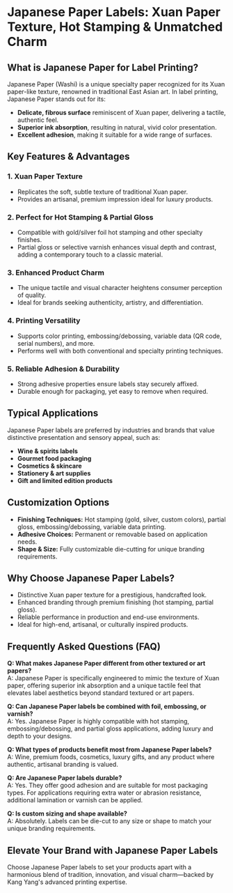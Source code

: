 # Japanese Paper Labels: Xuan Paper Texture, Hot Stamping & Unmatched Charm

## What is Japanese Paper for Label Printing?

Japanese Paper (Washi) is a unique specialty paper recognized for its Xuan paper-like texture, renowned in traditional East Asian art. In label printing, Japanese Paper stands out for its:

- **Delicate, fibrous surface** reminiscent of Xuan paper, delivering a tactile, authentic feel.
- **Superior ink absorption**, resulting in natural, vivid color presentation.
- **Excellent adhesion**, making it suitable for a wide range of surfaces.

## Key Features & Advantages

### 1. Xuan Paper Texture
- Replicates the soft, subtle texture of traditional Xuan paper.
- Provides an artisanal, premium impression ideal for luxury products.

### 2. Perfect for Hot Stamping & Partial Gloss
- Compatible with gold/silver foil hot stamping and other specialty finishes.
- Partial gloss or selective varnish enhances visual depth and contrast, adding a contemporary touch to a classic material.

### 3. Enhanced Product Charm
- The unique tactile and visual character heightens consumer perception of quality.
- Ideal for brands seeking authenticity, artistry, and differentiation.

### 4. Printing Versatility
- Supports color printing, embossing/debossing, variable data (QR code, serial numbers), and more.
- Performs well with both conventional and specialty printing techniques.

### 5. Reliable Adhesion & Durability
- Strong adhesive properties ensure labels stay securely affixed.
- Durable enough for packaging, yet easy to remove when required.

## Typical Applications

Japanese Paper labels are preferred by industries and brands that value distinctive presentation and sensory appeal, such as:

- **Wine & spirits labels**
- **Gourmet food packaging**
- **Cosmetics & skincare**
- **Stationery & art supplies**
- **Gift and limited edition products**

## Customization Options

- **Finishing Techniques:** Hot stamping (gold, silver, custom colors), partial gloss, embossing/debossing, variable data printing.
- **Adhesive Choices:** Permanent or removable based on application needs.
- **Shape & Size:** Fully customizable die-cutting for unique branding requirements.

## Why Choose Japanese Paper Labels?

- Distinctive Xuan paper texture for a prestigious, handcrafted look.
- Enhanced branding through premium finishing (hot stamping, partial gloss).
- Reliable performance in production and end-use environments.
- Ideal for high-end, artisanal, or culturally inspired products.

## Frequently Asked Questions (FAQ)

**Q: What makes Japanese Paper different from other textured or art papers?**  
A: Japanese Paper is specifically engineered to mimic the texture of Xuan paper, offering superior ink absorption and a unique tactile feel that elevates label aesthetics beyond standard textured or art papers.

**Q: Can Japanese Paper labels be combined with foil, embossing, or varnish?**  
A: Yes. Japanese Paper is highly compatible with hot stamping, embossing/debossing, and partial gloss applications, adding luxury and depth to your designs.

**Q: What types of products benefit most from Japanese Paper labels?**  
A: Wine, premium foods, cosmetics, luxury gifts, and any product where authentic, artisanal branding is valued.

**Q: Are Japanese Paper labels durable?**  
A: Yes. They offer good adhesion and are suitable for most packaging types. For applications requiring extra water or abrasion resistance, additional lamination or varnish can be applied.

**Q: Is custom sizing and shape available?**  
A: Absolutely. Labels can be die-cut to any size or shape to match your unique branding requirements.

## Elevate Your Brand with Japanese Paper Labels

Choose Japanese Paper labels to set your products apart with a harmonious blend of tradition, innovation, and visual charm—backed by Kang Yang's advanced printing expertise.